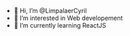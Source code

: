 - 👋 Hi, I’m @LimpalaerCyril
- 👀 I’m interested in Web developement
- 🌱 I’m currently learning ReactJS

